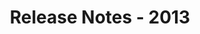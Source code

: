 ﻿---
title: Release Notes - 2013
description: "Release Notes - 2013 – learn about the latest updates and fixes."
type: docs
weight: 80
url: /net/release-notes-2013/
---


